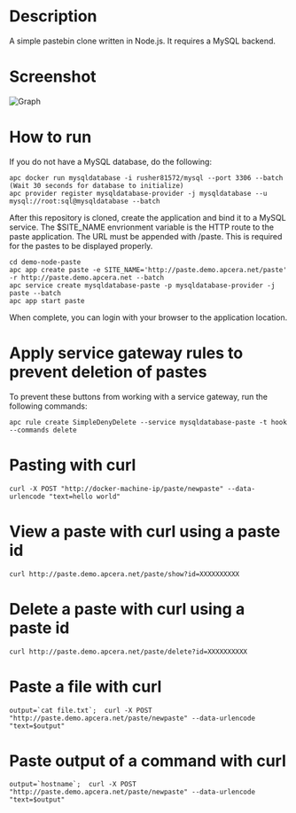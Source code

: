 # Description 
A simple pastebin clone written in Node.js. It requires a MySQL backend. 

# Screenshot

![Graph](http://i.imgur.com/qryh6TZ.png)

# How to run 

If you do not have a MySQL database, do the following:
```
apc docker run mysqldatabase -i rusher81572/mysql --port 3306 --batch
(Wait 30 seconds for database to initialize)
apc provider register mysqldatabase-provider -j mysqldatabase --u mysql://root:sql@mysqldatabase --batch
```
After this repository is cloned, create the application and bind it to a MySQL service. 
The $SITE_NAME envrionment variable is the HTTP route to the paste application.  The URL must be appended with /paste.
This is required for the pastes to be displayed properly.
```
cd demo-node-paste
apc app create paste -e SITE_NAME='http://paste.demo.apcera.net/paste' -r http://paste.demo.apcera.net --batch
apc service create mysqldatabase-paste -p mysqldatabase-provider -j paste --batch
apc app start paste
```
When complete, you can login with your browser to the application location.

# Apply service gateway rules to prevent deletion of pastes

To prevent these buttons from working with a service gateway, run the following commands:

```
apc rule create SimpleDenyDelete --service mysqldatabase-paste -t hook --commands delete
```

# Pasting with curl 
```
curl -X POST "http://docker-machine-ip/paste/newpaste" --data-urlencode "text=hello world"
```

# View a paste with curl using a paste id
```
curl http://paste.demo.apcera.net/paste/show?id=XXXXXXXXXX
```
# Delete a paste with curl using a paste id
```
curl http://paste.demo.apcera.net/paste/delete?id=XXXXXXXXXX
```

# Paste a file with curl 
```
output=`cat file.txt`;  curl -X POST "http://paste.demo.apcera.net/paste/newpaste" --data-urlencode "text=$output"
```

# Paste output of a command with curl 
```
output=`hostname`;  curl -X POST "http://paste.demo.apcera.net/paste/newpaste" --data-urlencode "text=$output"
```


